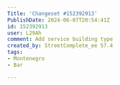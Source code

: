 ```yaml
---
Title: 'Changeset #152392913'
PublishDate: 2024-06-07T20:54:41Z
id: 152392913
user: L29Ah
comment: Add service building type
created_by: StreetComplete_ee 57.4
tags:
- Montenegro
- Bar

---
```

